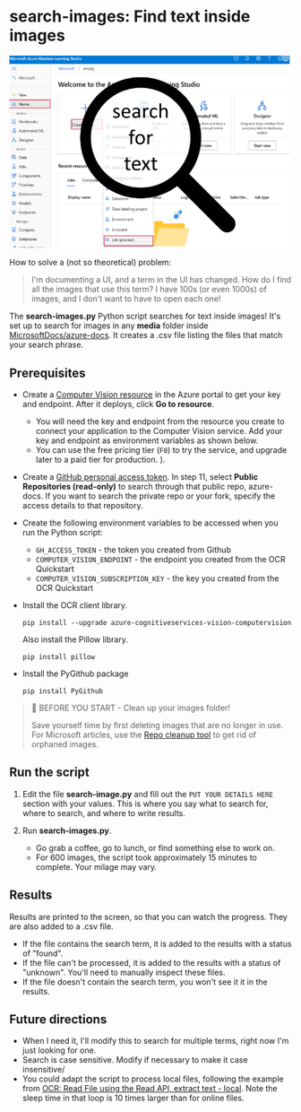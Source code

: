 # search-images: Find text inside images

![search-images](media/search-for-text.png)

How to solve a (not so theoretical) problem:

> I'm documenting a UI, and a term in the UI has changed.  How do I find all the images that use this term?  I have 100s (or even 1000s) of images, and I don't want to have to open each one!

The **search-images.py** Python script searches for text inside images! It's set up to search for images in any **media** folder inside [MicrosoftDocs/azure-docs](https://github.com/MicrosoftDocs/azure-docs).  It creates a .csv file listing the files that match your search phrase.  

## Prerequisites

* Create a [Computer Vision resource](https://portal.azure.com/#create/Microsoft.CognitiveServicesComputerVision) in the Azure portal to get your key and endpoint. After it deploys, click **Go to resource**.

    * You will need the key and endpoint from the resource you create to connect your application to the Computer Vision service. Add your key and endpoint as environment variables as shown below.
    * You can use the free pricing tier (`F0`) to try the service, and upgrade later to a paid tier for production.
).  


* Create a [GitHub personal access token](https://docs.github.com/en/authentication/keeping-your-account-and-data-secure/creating-a-personal-access-token). In step 11, select **Public Repositories (read-only)** to search through that public repo, azure-docs.  If you want to search the private repo or your fork, specify the access details to that repository. 

* Create the following environment variables to be accessed when you run the Python script:
    * `GH_ACCESS_TOKEN` - the token you created from Github
    * `COMPUTER_VISION_ENDPOINT` - the endpoint you created from the OCR Quickstart
    * `COMPUTER_VISION_SUBSCRIPTION_KEY` - the key you created from the OCR Quickstart

* Install the OCR client library.

    ```console
    pip install --upgrade azure-cognitiveservices-vision-computervision
    ```

    Also install the Pillow library.

    ```console
    pip install pillow
    ``` 

* Install the PyGithub package

    ```console
    pip install PyGithub  
    ```

> 📘 BEFORE YOU START - Clean up your images folder!
> 
> Save yourself time by first deleting images that are no longer in use.  For Microsoft articles, use the [Repo cleanup tool](https://review.learn.microsoft.com/help/contribute/clean-repo-tool?branch=main) to get rid of orphaned images.

## Run the script

1. Edit the file **search-image.py** and fill out the `PUT YOUR DETAILS HERE` section with your values.  This is where you say what to search for, where to search, and where to write results.

1. Run **search-images.py**.
    * Go grab a coffee, go to lunch, or find something else to work on.  
    * For 600 images, the script took approximately 15 minutes to complete. Your milage may vary.

## Results

Results are printed to the screen, so that you can watch the progress.  They are also added to a .csv file.

* If the file contains the search term, it is added to the results with a status of "found".
* If the file can't be processed, it is added to the results with a status of "unknown".  You'll need to manually inspect these files.
* If the file doesn't contain the search term, you won't see it it in the results.


## Future directions

* When I need it, I'll modify this to search for multiple terms, right now I'm just looking for one.
* Search is case sensitive.  Modify if necessary to make it case insensitive/
* You could adapt the script to process local files, following the example from [OCR: Read File using the Read API, extract text - local](https://github.com/Azure-Samples/cognitive-services-quickstart-code/blob/master/python/ComputerVision/ComputerVisionQuickstart.py#L99). Note the sleep time in that loop is 10 times larger than for online files. 
